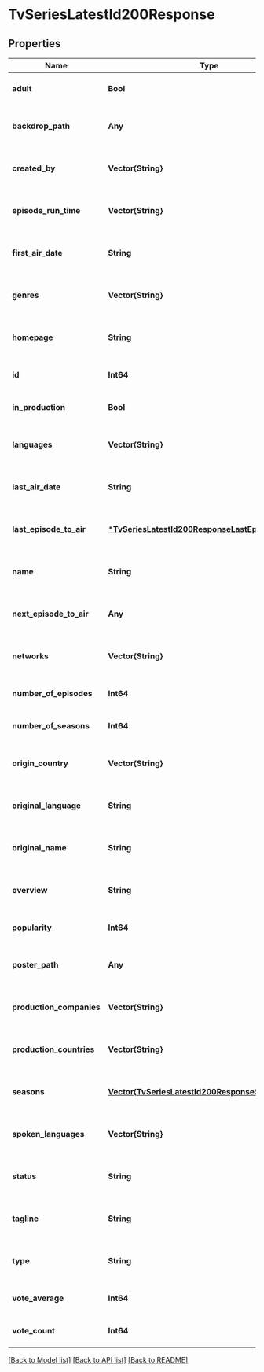 # TvSeriesLatestId200Response


## Properties
Name | Type | Description | Notes
------------ | ------------- | ------------- | -------------
**adult** | **Bool** |  | [optional] [default to true]
**backdrop_path** | **Any** |  | [optional] [default to nothing]
**created_by** | **Vector{String}** |  | [optional] [default to nothing]
**episode_run_time** | **Vector{String}** |  | [optional] [default to nothing]
**first_air_date** | **String** |  | [optional] [default to nothing]
**genres** | **Vector{String}** |  | [optional] [default to nothing]
**homepage** | **String** |  | [optional] [default to nothing]
**id** | **Int64** |  | [optional] [default to 0]
**in_production** | **Bool** |  | [optional] [default to true]
**languages** | **Vector{String}** |  | [optional] [default to nothing]
**last_air_date** | **String** |  | [optional] [default to nothing]
**last_episode_to_air** | [***TvSeriesLatestId200ResponseLastEpisodeToAir**](TvSeriesLatestId200ResponseLastEpisodeToAir.md) |  | [optional] [default to nothing]
**name** | **String** |  | [optional] [default to nothing]
**next_episode_to_air** | **Any** |  | [optional] [default to nothing]
**networks** | **Vector{String}** |  | [optional] [default to nothing]
**number_of_episodes** | **Int64** |  | [optional] [default to 0]
**number_of_seasons** | **Int64** |  | [optional] [default to 0]
**origin_country** | **Vector{String}** |  | [optional] [default to nothing]
**original_language** | **String** |  | [optional] [default to nothing]
**original_name** | **String** |  | [optional] [default to nothing]
**overview** | **String** |  | [optional] [default to nothing]
**popularity** | **Int64** |  | [optional] [default to 0]
**poster_path** | **Any** |  | [optional] [default to nothing]
**production_companies** | **Vector{String}** |  | [optional] [default to nothing]
**production_countries** | **Vector{String}** |  | [optional] [default to nothing]
**seasons** | [**Vector{TvSeriesLatestId200ResponseSeasonsInner}**](TvSeriesLatestId200ResponseSeasonsInner.md) |  | [optional] [default to nothing]
**spoken_languages** | **Vector{String}** |  | [optional] [default to nothing]
**status** | **String** |  | [optional] [default to nothing]
**tagline** | **String** |  | [optional] [default to nothing]
**type** | **String** |  | [optional] [default to nothing]
**vote_average** | **Int64** |  | [optional] [default to 0]
**vote_count** | **Int64** |  | [optional] [default to 0]


[[Back to Model list]](../README.md#models) [[Back to API list]](../README.md#api-endpoints) [[Back to README]](../README.md)


